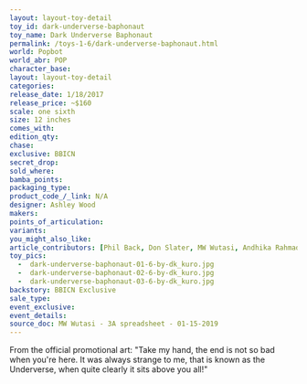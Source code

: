 ```yaml
---
layout: layout-toy-detail 
toy_id: dark-underverse-baphonaut
toy_name: Dark Underverse Baphonaut
permalink: /toys-1-6/dark-underverse-baphonaut.html
world: Popbot
world_abr: POP
character_base: 
layout: layout-toy-detail
categories: 
release_date: 1/18/2017
release_price: ~$160
scale: one sixth
size: 12 inches
comes_with: 
edition_qty: 
chase: 
exclusive: BBICN
secret_drop: 
sold_where: 
bamba_points: 
packaging_type: 
product_code_/_link: N/A
designer: Ashley Wood
makers: 
points_of_articulation: 
variants: 
you_might_also_like: 
article_contributors: [Phil Back, Don Slater, MW Wutasi, Andhika Rahmaditya]
toy_pics: 
  -  dark-underverse-baphonaut-01-6-by-dk_kuro.jpg
  -  dark-underverse-baphonaut-02-6-by-dk_kuro.jpg
  -  dark-underverse-baphonaut-03-6-by-dk_kuro.jpg
backstory: BBICN Exclusive
sale_type: 
event_exclusive: 
event_details: 
source_doc: MW Wutasi - 3A spreadsheet - 01-15-2019
---
```

From the official promotional art: "Take my hand, the end is not so bad when you're here. It was always strange to me, that is known as the Underverse, when quite clearly it sits above you all!"